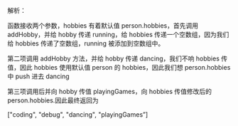 解析：

函数接收两个参数，hobbies 有着默认值 person.hobbies，首先调用 addHobby，并给 hobby 传递 running，给 hobbies 传递一个空数组，因为我们给 hobbies 传递了空数组，running 被添加到空数组中。

第二项调用 addHobby 方法，并给 hobby 传递 dancing，我们不响 hobbies 传值，因此 hobbies 使用默认值 person 的 hobbies，因此我们想 person.hobbies 中 push 进去 dancing

第三项调用后并向 hobby 传值 playingGames，向 hobbies 传值修改后的 person.hobbies.因此最终返回为

["coding", "debug", "dancing", "playingGames”]
